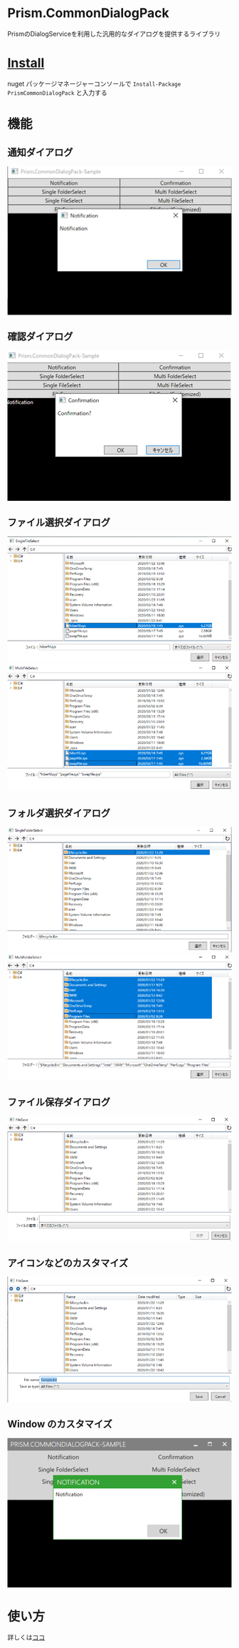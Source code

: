 # Prism.CommonDialogPack
PrismのDialogServiceを利用した汎用的なダイアログを提供するライブラリ

# [Install](https://www.nuget.org/packages/PrismCommonDialogPack/)
nuget パッケージマネージャーコンソールで ```Install-Package PrismCommonDialogPack``` と入力する

# 機能

## 通知ダイアログ

![Norification.png](Images/Norification.png)

## 確認ダイアログ

![Confirmation.png](Images/Confirmation.png)

## ファイル選択ダイアログ

![SingleFileSelect.png](Images/SingleFileSelect.png)
![MultiFileSelect.png](Images/MultiFileSelect.png)

## フォルダ選択ダイアログ

![SingleFolderSelect.png](Images/SingleFolderSelect.png)
![MultiFolderSelect.png](Images/MultiFolderSelect.png)

## ファイル保存ダイアログ

![FileSave.png](Images/FileSave.png)

## アイコンなどのカスタマイズ

![Customize.png](Images/Customize.png)

## Window のカスタマイズ

![MahApps.png](Images/MahApps.png)

# 使い方

詳しくは[ココ](https://qiita.com/kuro4/items/fdfbc130b3b10ea64b38)
